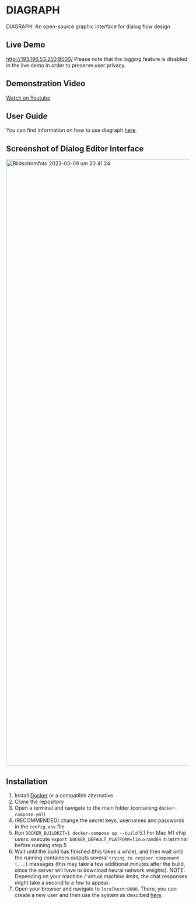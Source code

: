 # DIAGRAPH
DIAGRAPH: An open-source graphic interface for dialog flow design

## Live Demo

http://193.196.53.250:8000/
Please note that the logging feature is disabled in the live demo in order to preserve user privacy.

## Demonstration Video

[Watch on Youtube](https://youtu.be/nEvw1Z3Iimc)

## User Guide

You can find information on how to use diagraph [here](https://github.com/DigitalPhonetics/diagraph/wiki).

## Screenshot of Dialog Editor Interface 

<img width="1656" alt="Bildschirm­foto 2023-03-09 um 20 41 24" src="https://user-images.githubusercontent.com/48446789/224136244-5321d1c7-7cb0-435b-89f3-1939cb403ef3.png">


## Installation

1. Install [Docker](https://www.docker.com) or a compatible alternative
2. Clone the repository
3. Open a terminal and navigate to the main folder (containing `docker-compose.yml`)
4. (RECOMMENDED) change the secret keys, usernames and passwords in the `config.env` file
5. Run `DOCKER_BUILDKIT=1 docker-compose up --build`
    5.1 For Mac M1 chip users: execute `export DOCKER_DEFAULT_PLATFORM=linux/amd64` in terminal before running step 5
6. Wait until the build has finished (this takes a while), and then wait until the running containers outputs several `trying to regiser component [...]` messages (this may take a few additional minutes after the build, since the server will have to download neural network weights). NOTE: Depending on your machine / virtual machine limits, the chat responses might take a second to a few to appear. 
7. Open your browser and navigate to `localhost:8000`. There, you can create a new user and then use the system as descibed [here](https://github.com/DigitalPhonetics/diagraph/wiki).
